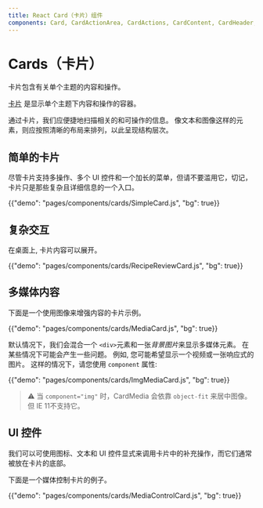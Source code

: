 ```yaml
---
title: React Card（卡片）组件
components: Card, CardActionArea, CardActions, CardContent, CardHeader, CardMedia, Collapse, Paper
---
```


# Cards（卡片）

<p class="description">卡片包含有关单个主题的内容和操作。</p>

[卡片](https://material.io/design/components/cards.html) 是显示单个主题下内容和操作的容器。

通过卡片，我们应便捷地扫描相关的和可操作的信息。 像文本和图像这样的元素，则应按照清晰的布局来排列，以此呈现结构层次。

## 简单的卡片

尽管卡片支持多操作、多个 UI 控件和一个加长的菜单，但请不要滥用它，切记，卡片只是那些复杂且详细信息的一个入口。

{{"demo": "pages/components/cards/SimpleCard.js", "bg": true}}

## 复杂交互

在桌面上, 卡片内容可以展开。

{{"demo": "pages/components/cards/RecipeReviewCard.js", "bg": true}}

## 多媒体内容

下面是一个使用图像来增强内容的卡片示例。

{{"demo": "pages/components/cards/MediaCard.js", "bg": true}}

默认情况下，我们会混合一个 `<div>`元素和一张*背景图片*来显示多媒体元素。 在某些情况下可能会产生一些问题。 例如, 您可能希望显示一个视频或一张响应式的图片。 这样的情况下，请您使用 `component` 属性:

{{"demo": "pages/components/cards/ImgMediaCard.js", "bg": true}}

> ⚠️ 当 `component="img"` 时，CardMedia 会依靠 `object-fit` 来居中图像。 但 IE 11不支持它。

## UI 控件

我们可以可使用图标、文本和 UI 控件显式来调用卡片中的补充操作，而它们通常被放在卡片的底部。

下面是一个媒体控制卡片的例子。

{{"demo": "pages/components/cards/MediaControlCard.js", "bg": true}}